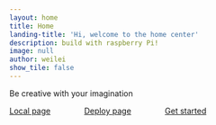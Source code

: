 ```yaml
---
layout: home
title: Home
landing-title: 'Hi, welcome to the home center'
description: build with raspberry Pi!
image: null
author: weilei
show_tile: false
---
```


Be creative with your imagination



<a href="http://localhost:4000//" class="button">Local page</a>
<a style="margin-left: 4em" href="http://raspberrypi.attlocal.net/" class="button">Deploy page</a>
<a style="margin-left: 4em" href="#one" class="button next">Get started</a>
